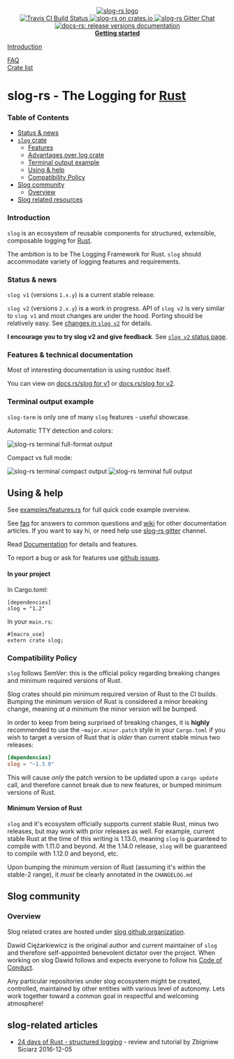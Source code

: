 <p align="center">

  <a href="https://github.com/slog-rs/slog">
  <img src="https://cdn.rawgit.com/slog-rs/misc/master/media/slog.svg" alt="slog-rs logo">
  </a>
  <br>

  <a href="https://travis-ci.org/slog-rs/slog">
      <img src="https://img.shields.io/travis/slog-rs/slog/master.svg" alt="Travis CI Build Status">
  </a>

  <a href="https://crates.io/crates/slog">
      <img src="https://img.shields.io/crates/d/slog.svg" alt="slog-rs on crates.io">
  </a>

  <a href="https://gitter.im/slog-rs/slog">
      <img src="https://img.shields.io/gitter/room/slog-rs/slog.svg" alt="slog-rs Gitter Chat">
  </a>

  <a href="https://docs.rs/releases/search?query=slog-">
      <img src="https://docs.rs/slog/badge.svg" alt="docs-rs: release versions documentation">
  </a>
  <br>
    <strong><a href="https://github.com/slog-rs/slog/wiki/Getting-started">Getting started</a></strong>

  <a href="//github.com/slog-rs/slog/wiki/Introduction-to-structured-logging-with-slog">Introduction</a>

  <a href="//github.com/slog-rs/slog/wiki/FAQ">FAQ</a>
  <br>
  <a href="https://crates.io/search?q=slog">Crate list</a>
</p>

# slog-rs - The Logging for [Rust][rust]

### Table of Contents

* [Status & news](#status--news)
* [`slog` crate](#slog-crate)
  * [Features](#features)
  * [Advantages over log crate](#advantages-over-log-crate)
  * [Terminal output example](#terminal-output-example)
  * [Using & help](#using--help)
  * [Compatibility Policy](#compatibility-policy)
* [Slog community](#slog-community)
  * [Overview](#overview)
* [Slog related resources](#slog-related-resources)

### Introduction

`slog` is an ecosystem of reusable components for structured, extensible,
composable logging for [Rust][rust].

The ambition is to be The Logging Framework for Rust. `slog` should accommodate
variety of logging features and requirements.

### Status & news

`slog v1` (versions `1.x.y`) is a current stable release.

`slog v2` (versions
`2.x.y`) is a work in progress. API of `slog v2` is very similar to `slog v1`
and most changes are under the hood. Porting should be relatively easy. See
[changes in `slog v2`](https://github.com/slog-rs/slog/wiki/slog-v2)
for details.

**I encourage you to try slog v2 and give feedback**. See
[`slog v2` status page](https://github.com/slog-rs/slog/wiki/slog-v2).

### Features & technical documentation

Most of interesting documentation is using rustdoc itself.

You can view on [docs.rs/slog for v1](https://docs.rs/slog/1/) or [docs.rs/slog
for v2](https://docs.rs/slog/2/).

### Terminal output example

`slog-term` is only one of many `slog` features - useful showcase.

Automatic TTY detection and colors:

![slog-rs terminal full-format output](http://i.imgur.com/IUe80gU.png)

Compact vs full mode:

![slog-rs terminal compact output](http://i.imgur.com/P9u2sWP.png)
![slog-rs terminal full output](http://i.imgur.com/ENiy5H9.png)


## Using & help

See
[examples/features.rs](https://github.com/slog-rs/misc/blob/master/examples/features.rs)
for full quick code example overview.

See [faq] for answers to common questions and [wiki] for other documentation
articles. If you want to say hi, or need help use [slog-rs gitter] channel.

Read [Documentation](https://docs.rs/slog/) for details and features.

To report a bug or ask for features use [github issues][issues].

[faq]: https://github.com/slog-rs/slog/wiki/FAQ
[wiki]: https://github.com/slog-rs/slog/wiki/
[rust]: http://rust-lang.org
[slog-rs gitter]: https://gitter.im/slog-rs/slog
[issues]: //github.com/slog-rs/slog/issues

#### In your project

In Cargo.toml:

```
[dependencies]
slog = "1.2"
```

In your `main.rs`:

```
#[macro_use]
extern crate slog;
```

### Compatibility Policy

`slog` follows SemVer: this is the official policy regarding breaking changes
and minimum required versions of Rust.

Slog crates should pin minimum required version of Rust to the CI builds.
Bumping the minimum version of Rust is considered a minor breaking change,
meaning *at a minimum* the minor version will be bumped.

In order to keep from being surprised of breaking changes, it is **highly**
recommended to use the `~major.minor.patch` style in your `Cargo.toml` if you
wish to target a version of Rust that is *older* than current stable minus two
releases:

```toml
[dependencies]
slog = "~1.3.0"
```

This will cause *only* the patch version to be updated upon a `cargo update`
call, and therefore cannot break due to new features, or bumped minimum
versions of Rust.

#### Minimum Version of Rust

`slog` and it's ecosystem officially supports current stable Rust, minus
two releases, but may work with prior releases as well. For example, current
stable Rust at the time of this writing is 1.13.0, meaning `slog` is guaranteed
to compile with 1.11.0 and beyond.  At the 1.14.0 release, `slog` will be
guaranteed to compile with 1.12.0 and beyond, etc.

Upon bumping the minimum version of Rust (assuming it's within the stable-2
range), it *must* be clearly annotated in the `CHANGELOG.md`


## Slog community

### Overview

Slog related crates are hosted under [slog github
organization](https://github.com/slog-rs).

Dawid Ciężarkiewicz is the original author and current maintainer of `slog` and
therefore self-appointed benevolent dictator over the project. When working on
slog Dawid follows and expects everyone to follow his [Code of
Conduct](https://github.com/dpc/public/blob/master/COC.md).

Any particular repositories under slog ecosystem might be created, controlled,
maintained by other entities with various level of autonomy. Lets work together
toward a common goal in respectful and welcoming atmosphere!

## slog-related articles

* [24 days of Rust - structured logging](https://siciarz.net/24-days-rust-structured-logging/) - review and tutorial by Zbigniew Siciarz 2016-12-05
